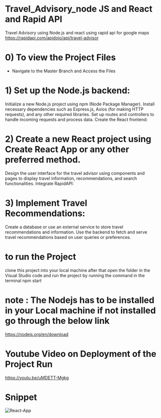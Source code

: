 # Travel_Advisory_node JS and React and Rapid API 
Travel Advisory using Node.js and react using rapid api for google maps https://rapidapi.com/apidojo/api/travel-advisor

# 0) To view the Project Files 
* Navigate to the Master Branch and Access the Files

  
# 1) Set up the Node.js backend:

Initialize a new Node.js project using npm (Node Package Manager).
Install necessary dependencies such as Express.js, Axios (for making HTTP requests), and any other required libraries.
Set up routes and controllers to handle incoming requests and process data.
Create the React frontend:

 # 2) Create a new React project using Create React App or any other preferred method.
Design the user interface for the travel advisor using components and pages to display travel information, recommendations, and search functionalities.
Integrate RapidAPI:

# 3) Implement Travel Recommendations:
Create a database or use an external service to store travel recommendations and information.
Use the backend to fetch and serve travel recommendations based on user queries or preferences.

# to run the Project 
clone this project into your local machine after that open the folder in the Visual Studio code and run the project by running the command in the terminal 
npm start 

# note : The Nodejs has to be installed in your Local machine if not installed go through the below link 
https://nodejs.org/en/download

# Youtube Video on Deployment of the Project Run
https://youtu.be/uMDETT-Mgkg
# Snippet
![React-App](https://github.com/imrohitsampannavar45/Travel_Advisory_Asessement/assets/88710389/1bc1403c-4a78-410e-b9bb-160721b943d0)

